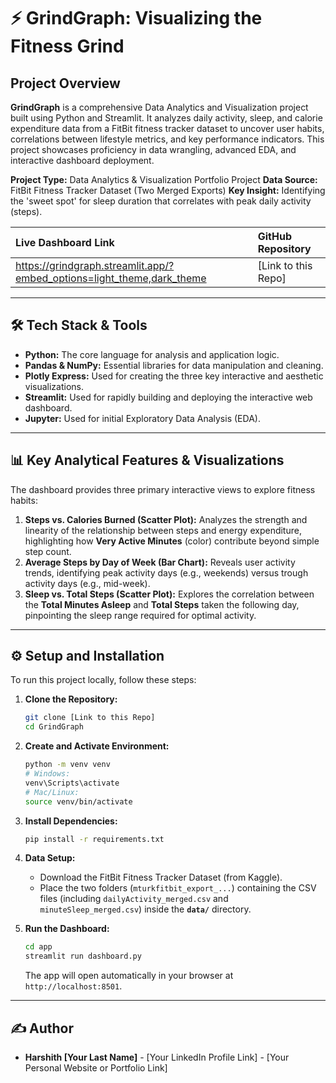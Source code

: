 # ⚡ GrindGraph: Visualizing the Fitness Grind

## Project Overview

**GrindGraph** is a comprehensive Data Analytics and Visualization project built using Python and Streamlit. It analyzes daily activity, sleep, and calorie expenditure data from a FitBit fitness tracker dataset to uncover user habits, correlations between lifestyle metrics, and key performance indicators. This project showcases proficiency in data wrangling, advanced EDA, and interactive dashboard deployment.

**Project Type:** Data Analytics & Visualization Portfolio Project
**Data Source:** FitBit Fitness Tracker Dataset (Two Merged Exports)
**Key Insight:** Identifying the 'sweet spot' for sleep duration that correlates with peak daily activity (steps).

| Live Dashboard Link | GitHub Repository |
| :--- | :--- |
| https://grindgraph.streamlit.app/?embed_options=light_theme,dark_theme | [Link to this Repo] |

---

## 🛠️ Tech Stack & Tools

* **Python:** The core language for analysis and application logic.
* **Pandas & NumPy:** Essential libraries for data manipulation and cleaning.
* **Plotly Express:** Used for creating the three key interactive and aesthetic visualizations.
* **Streamlit:** Used for rapidly building and deploying the interactive web dashboard.
* **Jupyter:** Used for initial Exploratory Data Analysis (EDA).

---

## 📊 Key Analytical Features & Visualizations

The dashboard provides three primary interactive views to explore fitness habits:

1.  **Steps vs. Calories Burned (Scatter Plot):** Analyzes the strength and linearity of the relationship between steps and energy expenditure, highlighting how **Very Active Minutes** (color) contribute beyond simple step count.
2.  **Average Steps by Day of Week (Bar Chart):** Reveals user activity trends, identifying peak activity days (e.g., weekends) versus trough activity days (e.g., mid-week).
3.  **Sleep vs. Total Steps (Scatter Plot):** Explores the correlation between the **Total Minutes Asleep** and **Total Steps** taken the following day, pinpointing the sleep range required for optimal activity.

---

## ⚙️ Setup and Installation

To run this project locally, follow these steps:

1.  **Clone the Repository:**
    ```bash
    git clone [Link to this Repo]
    cd GrindGraph
    ```

2.  **Create and Activate Environment:**
    ```bash
    python -m venv venv
    # Windows:
    venv\Scripts\activate
    # Mac/Linux:
    source venv/bin/activate
    ```

3.  **Install Dependencies:**
    ```bash
    pip install -r requirements.txt
    ```

4.  **Data Setup:**
    * Download the FitBit Fitness Tracker Dataset (from Kaggle).
    * Place the two folders (`mturkfitbit_export_...`) containing the CSV files (including `dailyActivity_merged.csv` and `minuteSleep_merged.csv`) inside the **`data/`** directory.

5.  **Run the Dashboard:**
    ```bash
    cd app
    streamlit run dashboard.py
    ```
    The app will open automatically in your browser at `http://localhost:8501`.

---

## ✍️ Author

* **Harshith [Your Last Name]** - [Your LinkedIn Profile Link] - [Your Personal Website or Portfolio Link]
